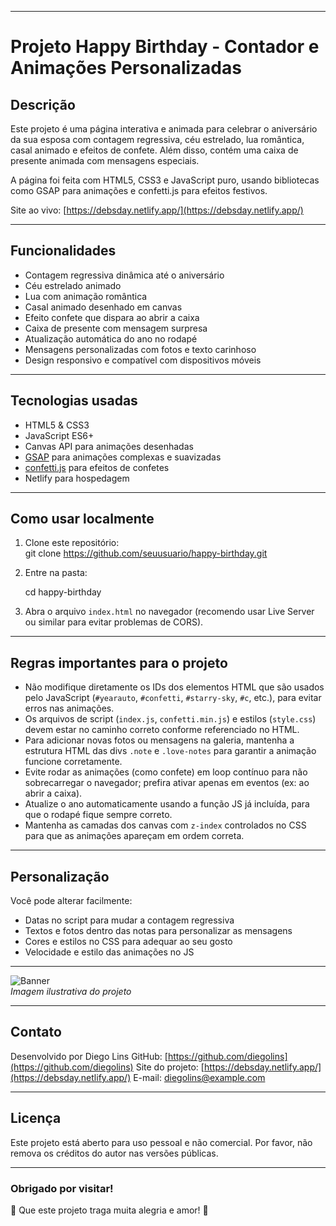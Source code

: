 
---

# Projeto Happy Birthday - Contador e Animações Personalizadas

## Descrição

Este projeto é uma página interativa e animada para celebrar o aniversário da sua esposa com contagem regressiva, céu estrelado, lua romântica, casal animado e efeitos de confete. Além disso, contém uma caixa de presente animada com mensagens especiais.

A página foi feita com HTML5, CSS3 e JavaScript puro, usando bibliotecas como GSAP para animações e confetti.js para efeitos festivos.

Site ao vivo: [https://debsday.netlify.app/](https://debsday.netlify.app/)

---

## Funcionalidades

- Contagem regressiva dinâmica até o aniversário
- Céu estrelado animado
- Lua com animação romântica
- Casal animado desenhado em canvas
- Efeito confete que dispara ao abrir a caixa
- Caixa de presente com mensagem surpresa
- Atualização automática do ano no rodapé
- Mensagens personalizadas com fotos e texto carinhoso
- Design responsivo e compatível com dispositivos móveis

---

## Tecnologias usadas

- HTML5 & CSS3
- JavaScript ES6+
- Canvas API para animações desenhadas
- [GSAP](https://greensock.com/gsap/) para animações complexas e suavizadas
- [confetti.js](https://github.com/mathusummut/confetti.js) para efeitos de confetes
- Netlify para hospedagem

---

## Como usar localmente

1. Clone este repositório:  
   git clone https://github.com/seuusuario/happy-birthday.git


2. Entre na pasta:

   cd happy-birthday
   
3. Abra o arquivo `index.html` no navegador (recomendo usar Live Server ou similar para evitar problemas de CORS).

---

## Regras importantes para o projeto

* Não modifique diretamente os IDs dos elementos HTML que são usados pelo JavaScript (`#yearauto`, `#confetti`, `#starry-sky`, `#c`, etc.), para evitar erros nas animações.
* Os arquivos de script (`index.js`, `confetti.min.js`) e estilos (`style.css`) devem estar no caminho correto conforme referenciado no HTML.
* Para adicionar novas fotos ou mensagens na galeria, mantenha a estrutura HTML das divs `.note` e `.love-notes` para garantir a animação funcione corretamente.
* Evite rodar as animações (como confete) em loop contínuo para não sobrecarregar o navegador; prefira ativar apenas em eventos (ex: ao abrir a caixa).
* Atualize o ano automaticamente usando a função JS já incluída, para que o rodapé fique sempre correto.
* Mantenha as camadas dos canvas com `z-index` controlados no CSS para que as animações apareçam em ordem correta.

---

## Personalização

Você pode alterar facilmente:

* Datas no script para mudar a contagem regressiva
* Textos e fotos dentro das notas para personalizar as mensagens
* Cores e estilos no CSS para adequar ao seu gosto
* Velocidade e estilo das animações no JS

---

![Banner](https://debsday.netlify.app/img/cronometro.png)  
*Imagem ilustrativa do projeto*

---

## Contato

Desenvolvido por Diego Lins
GitHub: [https://github.com/diegolins](https://github.com/diegolins)
Site do projeto: [https://debsday.netlify.app/](https://debsday.netlify.app/)
E-mail: [diegolins@example.com](mailto:diegolins@example.com)

---

## Licença

Este projeto está aberto para uso pessoal e não comercial.
Por favor, não remova os créditos do autor nas versões públicas.

---

### Obrigado por visitar!

🎉 Que este projeto traga muita alegria e amor! 💖


